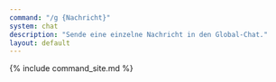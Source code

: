 ```yaml
---
command: "/g {Nachricht}"
system: chat
description: "Sende eine einzelne Nachricht in den Global-Chat."
layout: default
---
```

{% include command_site.md %}
